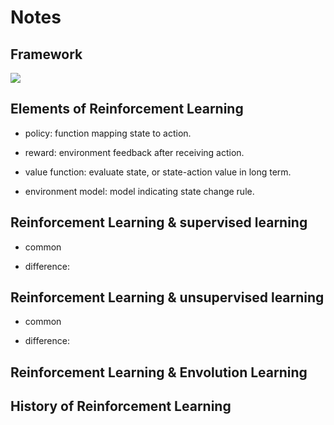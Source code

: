 # Notes

## Framework


![](https://github.com/fujunustc/Reinforcement-Learning-An-Introduction/raw/master/chapter%201/framework.png)

## Elements of Reinforcement Learning 
 
 + policy: function mapping state to action.
 
 + reward: environment feedback after receiving action.
 
 + value function: evaluate state, or state-action value in long term.
 
 + environment model: model indicating state change rule.


## Reinforcement Learning & supervised learning 

+ common

+ difference:

## Reinforcement Learning & unsupervised learning 

+ common

+ difference:

## Reinforcement Learning & Envolution Learning 
 
## History of Reinforcement Learning
 
 
